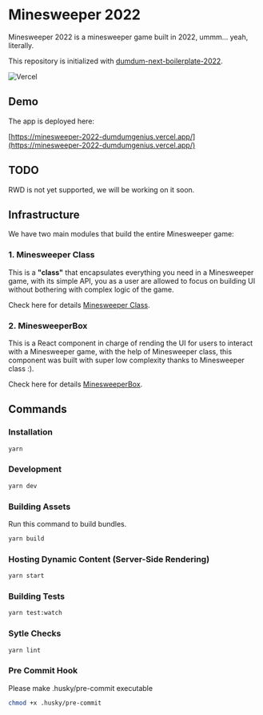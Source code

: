 # Minesweeper 2022

Minesweeper 2022 is a minesweeper game built in 2022, ummm... yeah, literally.

This repository is initialized with [dumdum-next-boilerplate-2022](https://github.com/DumDumGeniuss/dumdum-next-boilerplate-2022).

![Vercel](https://vercelbadge.vercel.app/api/DumDumGeniuss/dumdum-next-boilerplate-2022)

## Demo

The app is deployed here:

[https://minesweeper-2022-dumdumgenius.vercel.app/](https://minesweeper-2022-dumdumgenius.vercel.app/)

## TODO

RWD is not yet supported, we will be working on it soon.

## Infrastructure

We have two main modules that build the entire Minesweeper game:

### 1. Minesweeper Class

This is a **"class"** that encapsulates everything you need in a Minesweeper game, with its simple API, you as a user are allowed to focus on building UI without bothering with complex logic of the game.

Check here for details [Minesweeper Class](https://github.com/DumDumGeniuss/minesweeper-2022/blob/main/src/lib/minesweeper/README.md).

### 2. MinesweeperBox

This is a React component in charge of rending the UI for users to interact with a Minesweeper game, with the help of Minesweeper class, this component was built with super low complexity thanks to Minesweeper class :).

Check here for details [MinesweeperBox](https://github.com/DumDumGeniuss/minesweeper-2022/blob/main/src/components/MinesweeperBox/README.md).

## Commands

### Installation

```bash
yarn
```

### Development

```bash
yarn dev
```

### Building Assets

Run this command to build bundles.

```bash
yarn build
```

### Hosting Dynamic Content (Server-Side Rendering)

```bash
yarn start
```

### Building Tests

```bash
yarn test:watch
```

### Sytle Checks

```bash
yarn lint
```

### Pre Commit Hook

Please make .husky/pre-commit executable

```bash
chmod +x .husky/pre-commit
```
